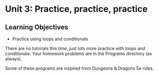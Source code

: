 Unit 3: Practice, practice, practice
====================================

## Learning Objectives ##

+ Practice using loops and conditionals

There are no tutorials this time, just lots more practice with loops and
conditionals. Your homework problems are in the Programs directory (as always).

Some of these programs are inspired from Dungeons & Dragons 5e rules.
